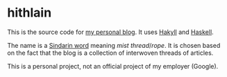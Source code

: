 hithlain
========

This is the source code for [my personal blog][blog]. It uses [Hakyll][hakyll]
and [Haskell][haskell].

The name is a [Sindarin word][elvish] meaning *mist thread*/*rope*. It is
chosen based on the fact that the blog is a collection of interwoven threads
of articles.

This is a personal project, not an official project of my employer (Google).

[blog]: https://mihai.page/ "Mihai's Page"
[hakyll]: https://jaspervdj.be/hakyll/ "Hakyll"
[haskell]: https://www.haskell.org/ "Haskell"
[elvish]: https://www.elfdict.com/w/hithlain?include_old=1 "hithlain - elvish dictionary"
